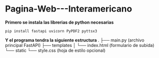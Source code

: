# Pagina-Web---Interamericano
**Primero se instala las librerias de python necesarias**
```
pip install fastapi uvicorn PyPDF2 pyttsx3
```
**Y el programa tendra la siguiente estructura**
.
├── main.py        (archivo principal FastAPI)
├── templates
│   └── index.html (formulario de subida)
└── static
    └── style.css  (hoja de estilo opcional)
